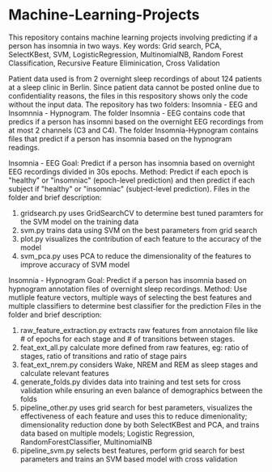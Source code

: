 # Machine-Learning-Projects
This repository contains machine learning projects involving predicting if a person has insomnia in two ways.
Key words: Grid search, PCA, SelectKBest, SVM, LogisticRegression, MultinomialNB, Random Forest Classification, Recursive Feature Eliminication, Cross Validation

Patient data used is from 2 overnight sleep recordings of about 124 patients at a sleep clinic in Berlin. Since patient data cannot be posted online due to confidentiality reasons, the files in this respository shows only the code without the input data.
The repository has two folders: Insomnia - EEG and Insomnnia - Hypnogram.
The folder Insomnia - EEG contains code that predics if a person has insomni based on the overnight EEG recordings from at most 2 channels (C3 and C4).
The folder Insomnia-Hypnogram contains files that predict if a person has insomnia based on the hypnogram readings.

Insomnia - EEG
Goal: Predict if a person has insomnia based on overnight EEG recordings divided in 30s epochs.
Method: Predict if each epoch is "healthy" or "insomniac" (epoch-level prediction) and then predict if each subject if "healthy" or "insomniac" (subject-level prediction).
Files in the folder and brief description:
1. gridsearch.py uses GridSearchCV to determine best tuned paramters for the SVM model on the training data
2. svm.py trains data using SVM on the best parameters from grid search
3. plot.py visualizes the contribution of each feature to the accuracy of the model
4. svm_pca.py uses PCA to reduce the dimensionality of the features to improve accuracy of SVM model

Insomnia - Hypnogram
Goal: Predict if a person has insomnia based on hypnogram annotation files of overnight sleep recordings.
Method: Use  mutliple feature vectors, multiple ways of selecting the best features and multiple classifiers to determine best classifier for the prediction
Files in the folder and brief description:
1. raw_feature_extraction.py extracts raw features from annotaion file like # of epochs for each stage and # of transitions between stages.
2. feat_ext_all.py calculate more defined from raw features, eg: ratio of stages, ratio of transitions and ratio of stage pairs
3. feat_ext_nrem.py considers Wake, NREM and REM as sleep stages and calculate relevant features 
5. generate_folds.py  divides data into training and test sets for cross validation while ensuring an even balance of demographics between the folds
6. pipeline_other.py uses grid search for best parameters, visualizes the effectiveness of each feature and uses this to reduce dimenionality; dimensionality reduction done by both SelectKBest and PCA, and trains data based on multiple models; Logistic Regression, RandomForestClassifier, MultinomialNB
7. pipeline_svm.py selects best features, perform grid search for best parameters and trains an SVM based model with cross validation

